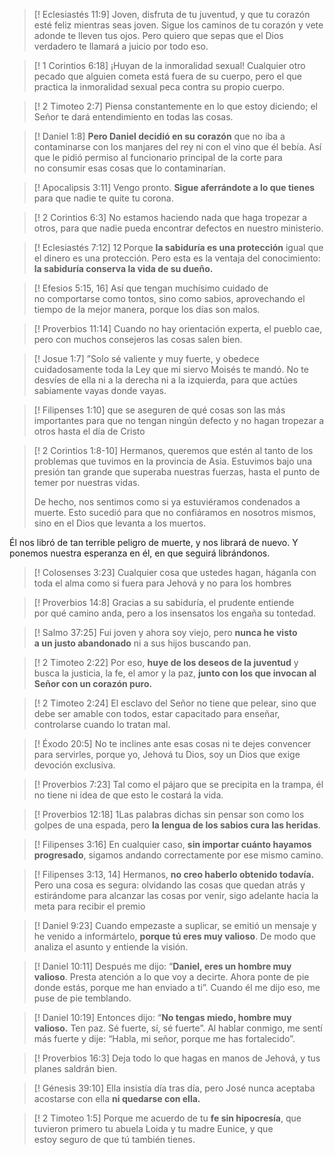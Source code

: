 >[! Eclesiastés 11:9]
>Joven, disfruta de tu juventud, y que tu corazón esté feliz mientras seas joven. Sigue los caminos de tu corazón y vete adonde te lleven tus ojos. Pero quiero que sepas que el Dios verdadero te llamará a juicio por todo eso.

>[! 1 Corintios 6:18]
>¡Huyan de la inmoralidad sexual! Cualquier otro pecado que alguien cometa está fuera de su cuerpo, pero el que practica la inmoralidad sexual peca contra su propio cuerpo.

>[! 2 Timoteo 2:7]
>Piensa constantemente en lo que estoy diciendo; el Señor te dará entendimiento en todas las cosas.

>[! Daniel 1:8]
>**Pero Daniel decidió en su corazón** que no iba a contaminarse con los manjares del rey ni con el vino que él bebía. Así que le pidió permiso al funcionario principal de la corte para no consumir esas cosas que lo contaminarían.

>[! Apocalipsis 3:11]
>Vengo pronto. **Sigue aferrándote a lo que tienes** para que nadie te quite tu corona.

>[! 2 Corintios 6:3] 
>No estamos haciendo nada que haga tropezar a otros, para que nadie pueda encontrar defectos en nuestro ministerio.

>[! Eclesiastés 7:12]
>12 Porque **la sabiduría es una protección** igual que el dinero es una protección. Pero esta es la ventaja del conocimiento: **la sabiduría conserva la vida de su dueño.**

>[! Efesios 5:15, 16]
>Así que tengan muchísimo cuidado de no comportarse como tontos, sino como sabios, aprovechando el tiempo de la mejor manera, porque los días son malos.

>[! Proverbios 11:14]
>Cuando no hay orientación experta, el pueblo cae, pero con muchos consejeros las cosas salen bien.

>[! Josue 1:7]
>”Solo sé valiente y muy fuerte, y obedece cuidadosamente toda la Ley que mi siervo Moisés te mandó. No te desvíes de ella ni a la derecha ni a la izquierda, para que actúes sabiamente vayas donde vayas.

>[! Filipenses 1:10]
>que se aseguren de qué cosas son las más importantes para que no tengan ningún defecto y no hagan tropezar a otros hasta el día de Cristo

>[! 2 Corintios 1:8-10]
>Hermanos, queremos que estén al tanto de los problemas que tuvimos en la provincia de Asia. Estuvimos bajo una presión tan grande que superaba nuestras fuerzas, hasta el punto de temer por nuestras vidas.
>
>De hecho, nos sentimos como si ya estuviéramos condenados a muerte. Esto sucedió para que no confiáramos en nosotros mismos, sino en el Dios que levanta a los muertos. 
>
Él nos libró de tan terrible peligro de muerte, y nos librará de nuevo. Y ponemos nuestra esperanza en él, en que seguirá librándonos.

>[! Colosenses 3:23]
>Cualquier cosa que ustedes hagan, háganla con toda el alma como si fuera para Jehová y no para los hombres

>[! Proverbios 14:8]
>Gracias a su sabiduría, el prudente entiende por qué camino anda, pero a los insensatos los engaña su tontedad.

>[! Salmo 37:25]
>Fui joven y ahora soy viejo, pero **nunca he visto a un justo abandonado** ni a sus hijos buscando pan.

>[! 2 Timoteo 2:22]
>Por eso, **huye de los deseos de la juventud** y busca la justicia, la fe, el amor y la paz, **junto con los que invocan al Señor con un corazón puro.**

>[! 2 Timoteo 2:24]
>El esclavo del Señor no tiene que pelear, sino que debe ser amable con todos, estar capacitado para enseñar, controlarse cuando lo tratan mal.

>[! Éxodo 20:5]
>No te inclines ante esas cosas ni te dejes convencer para servirles, porque yo, Jehová tu Dios, soy un Dios que exige devoción exclusiva.

>[! Proverbios 7:23]
>Tal como el pájaro que se precipita en la trampa, él no tiene ni idea de que esto le costará la vida.

>[! Proverbios 12:18]
>1Las palabras dichas sin pensar son como los golpes de una espada, pero **la lengua de los sabios cura las heridas**.

>[! Filipenses 3:16]
>En cualquier caso, **sin importar cuánto hayamos progresado**, sigamos andando correctamente por ese mismo camino.

>[! Filipenses 3:13, 14]
>Hermanos, **no creo haberlo obtenido todavía.** Pero una cosa es segura: olvidando las cosas que quedan atrás y estirándome para alcanzar las cosas por venir, sigo adelante hacia la meta para recibir el premio

>[! Daniel 9:23]
> Cuando empezaste a suplicar, se emitió un mensaje y he venido a informártelo, **porque tú eres muy valioso**. De modo que analiza el asunto y entiende la visión.

>[! Daniel 10:11]
>Después me dijo: “**Daniel, eres un hombre muy valioso**. Presta atención a lo que voy a decirte. Ahora ponte de pie donde estás, porque me han enviado a ti”. Cuando él me dijo eso, me puse de pie temblando.

>[! Daniel 10:19]
>Entonces dijo: “**No tengas miedo, hombre muy valioso.** Ten paz. Sé fuerte, sí, sé fuerte”. Al hablar conmigo, me sentí más fuerte y dije: “Habla, mi señor, porque me has fortalecido”.

>[! Proverbios 16:3]
>Deja todo lo que hagas en manos de Jehová, y tus planes saldrán bien.

>[! Génesis 39:10]
>Ella insistía día tras día, pero José nunca aceptaba acostarse con ella **ni quedarse con ella.**

>[! 2 Timoteo 1:5]
>Porque me acuerdo de tu **fe sin hipocresía**, que tuvieron primero tu abuela Loida y tu madre Eunice, y que estoy seguro de que tú también tienes.



